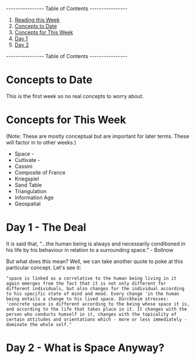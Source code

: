 ---------------- Table of Contents ---------------- 

1. [Reading this Week](#reading)
2. [Concepts to Date](#todate)
3. [Concepts for This Week](#thisweek)
4. [Day 1](#day1)
5.  [Day 2](#day2)

---------------- Table of Contents ---------------- 
# <a id="midterm"></a>Concepts to Date
This is the first week so no real concepts to worry about. 
# <a id = "today"></a>Concepts for This Week 
(Note: These are mostly conceptual but are important for later terms. These will factor in to other weeks.)
* Space - 
* Cultivate - 
* Cassini
* Composite of France
* Kriegspiel
* Sand Table
* Triangulation
* Information Age
* Geospatial

# <a id = "day1"></a>Day 1 - The Deal
It is said that, "...the human being is always and necessarily conditioned in his life by his behaviour in relation to a surrounding space." - Bollnow

But what does this mean? Well, we can take another quote to poke at this particular concept. Let's see it: 

`"space is linked as a correlative to the human being living in it again emerges from the fact that it is not only different for different individuals, but also changes for the individual according to his specific state of mind and mood. Every change 'in the human being entails a change to his lived space. Dürckheim stresses: 'concrete space is different according to the being whose space it is, and according to the life that takes place in it. It changes with the person who conducts humself in it, changes with the topicality of certain attitudes and orientations which - more or less immediately - dominate the whole self."
`


# <a id = "day2"></a>Day 2 - What is Space Anyway?
  